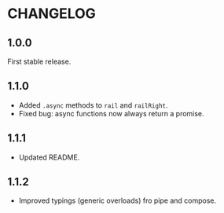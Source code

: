 # CHANGELOG

## 1.0.0

First stable release.

## 1.1.0

- Added `.async` methods to `rail` and `railRight`.
- Fixed bug: async functions now always return a promise.

## 1.1.1

- Updated README.

## 1.1.2

- Improved typings (generic overloads) fro pipe and compose.

